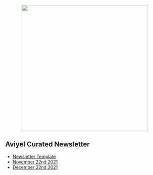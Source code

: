 <p align="center">
<img src="https://user-images.githubusercontent.com/37651620/147323341-93c93569-4403-426f-a1a2-0da8f0c9fa55.gif" width=400>
</p>

## Aviyel Curated Newsletter

- [Newsletter Template](https://aviyeldevrel.github.io/newsletter/newsletter-template)
- [November 22nd 2021](https://aviyeldevrel.github.io/newsletter/november-22nd-2021)
- [December 22nd 2021](https://aviyeldevrel.github.io/newsletter/december-22nd-2021)
